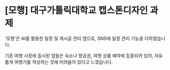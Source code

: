 # [모행] 대구가톨릭대학교 캡스톤디자인 과제
'모행'은 AI를 활용한 일정 및 게시글 관리 앱으로, SNS에 일정 관리 기능을 더하였습니다.

기존 여행 시장에 출시된 앱들은 숙소나 항공권, 여행 상품 예약에 집중되어 있어, 자유롭게 여행기를 작성하는 것에 어려움이 있다고 느꼈습니다.
